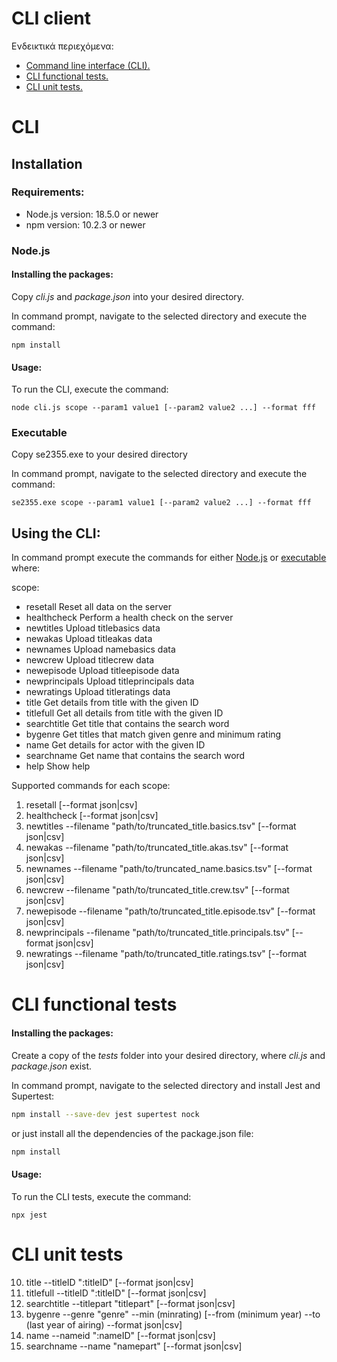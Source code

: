 # CLI client

Ενδεικτικά περιεχόμενα:

- [Command line interface (CLI).](#CLI)
- [CLI functional tests.](#[CLI-functional-tests)
- [CLI unit tests.](#CLI-unit-tests)



# CLI

## Installation

### Requirements:

- Node.js version: 18.5.0 or newer
- npm version: 10.2.3 or newer

### Node.js

#### Installing the packages:

Copy _cli.js_ and _package.json_ into your desired directory.

In command prompt, navigate to the selected directory and execute the command:

```
npm install
```

#### Usage:

To run the CLI, execute the command:

```
node cli.js scope --param1 value1 [--param2 value2 ...] --format fff
```

### Executable

Copy se2355.exe to your desired directory

In command prompt, navigate to the selected directory and execute the command:

```
se2355.exe scope --param1 value1 [--param2 value2 ...] --format fff
```

## Using the CLI:

In command prompt execute the commands for either [Node.js](#nodejs) or [executable](#executable) where:

scope: 
- resetall       	Reset all data on the server
- healthcheck    	Perform a health check on the server
- newtitles      	Upload titlebasics data
- newakas        	Upload titleakas data
- newnames       	Upload namebasics data
- newcrew        	Upload titlecrew data
- newepisode     	Upload titleepisode data
- newprincipals  	Upload titleprincipals data
- newratings    	Upload titleratings data
- title          	Get details from title with the given ID
- titlefull      	Get all details from title with the given ID
- searchtitle    	Get title that contains the search word
- bygenre        	Get titles that match given genre and minimum rating
- name           	Get details for actor with the given ID
- searchname     	Get name that contains the search word
- help 		Show help

Supported commands for each scope:
1. resetall [--format json|csv]
2. healthcheck [--format json|csv]
3. newtitles --filename "path/to/truncated_title.basics.tsv" [--format json|csv]
4. newakas --filename "path/to/truncated_title.akas.tsv" [--format json|csv]
5. newnames --filename "path/to/truncated_name.basics.tsv" [--format json|csv]
6. newcrew --filename "path/to/truncated_title.crew.tsv" [--format json|csv]
7. newepisode --filename "path/to/truncated_title.episode.tsv" [--format json|csv]
8. newprincipals --filename "path/to/truncated_title.principals.tsv" [--format json|csv]
9. newratings --filename "path/to/truncated_title.ratings.tsv" [--format json|csv]









# CLI functional tests

#### Installing the packages:

Create a copy of the _tests_ folder into your desired directory, where _cli.js_ and _package.json_ exist.

In command prompt, navigate to the selected directory and install Jest and Supertest:

```sh
npm install --save-dev jest supertest nock
```

or just install all the dependencies of the package.json file:

```sh
npm install
```

#### Usage:

To run the CLI tests, execute the command:

```
npx jest
```






# CLI unit tests
10. title --titleID ":titleID" [--format json|csv]
11. titlefull --titleID ":titleID" [--format json|csv]
12. searchtitle --titlepart "titlepart" [--format json|csv]
13. bygenre --genre "genre" --min (minrating) [--from (minimum year) --to (last year of airing) --format json|csv]
14. name --nameid ":nameID" [--format json|csv]
15. searchname --name "namepart" [--format json|csv]






